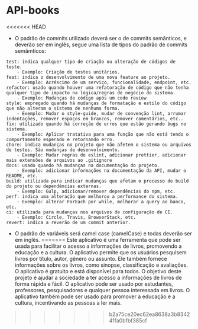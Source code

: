 # API-books

<<<<<<< HEAD
- O padrão de commits utilizado deverá ser o de commits semânticos, e deverão ser em inglês, segue uma lista de tipos do padrão de commits semâmticos:
```
test: indica qualquer tipo de criação ou alteração de códigos de teste. 
    - Exemplo: Criação de testes unitários.
feat: indica o desenvolvimento de uma nova feature ao projeto. 
    - Exemplo: Acréscimo de um serviço, funcionalidade, endpoint, etc.
refactor: usado quando houver uma refatoração de código que não tenha qualquer tipo de impacto na lógica/regras de negócio do sistema. 
    - Exemplo: Mudanças de código após um code review
style: empregado quando há mudanças de formatação e estilo do código que não alteram o sistema de nenhuma forma.
    - Exemplo: Mudar o style-guide, mudar de convenção lint, arrumar indentações, remover espaços em brancos, remover comentários, etc..
fix: utilizado quando há correção de erros que estão gerando bugs no sistema.
    - Exemplo: Aplicar tratativa para uma função que não está tendo o comportamento esperado e retornando erro.
chore: indica mudanças no projeto que não afetem o sistema ou arquivos de testes. São mudanças de desenvolvimento.
    - Exemplo: Mudar regras do eslint, adicionar prettier, adicionar mais extensões de arquivos ao .gitignore
docs: usado quando há mudanças na documentação do projeto.
    - Exemplo: adicionar informações na documentação da API, mudar o README, etc.
build: utilizada para indicar mudanças que afetam o processo de build do projeto ou dependências externas.
    - Exemplo: Gulp, adicionar/remover dependências do npm, etc.
perf: indica uma alteração que melhorou a performance do sistema.
    - Exemplo: alterar ForEach por while, melhorar a query ao banco, etc.
ci: utilizada para mudanças nos arquivos de configuração de CI.
    - Exemplo: Circle, Travis, BrowserStack, etc.
revert: indica a reverão de um commit anterior.
```
- O padrão de variáveis será camel case (camelCase) e todas deverão ser em inglês.
=======
Este aplicativo é uma ferramenta que pode ser usada para facilitar o acesso a informações de livros, promovendo a educação e a cultura. O aplicativo permite que os usuários pesquisem livros por título, autor, gênero ou assunto. Ele também fornece informações sobre os livros, como sinopse, classificação e avaliações. O aplicativo é gratuito e está disponível para todos. O objetivo deste projeto é ajudar a sociedade a ter acesso a informações de livros de forma rápida e fácil. O aplicativo pode ser usado por estudantes, professores, pesquisadores e qualquer pessoa interessada em livros. O aplicativo também pode ser usado para promover a educação e a cultura, incentivando as pessoas a ler mais.

>>>>>>> b2a75ce20ec62ea8638a3b834241fa0bfbf385cf
